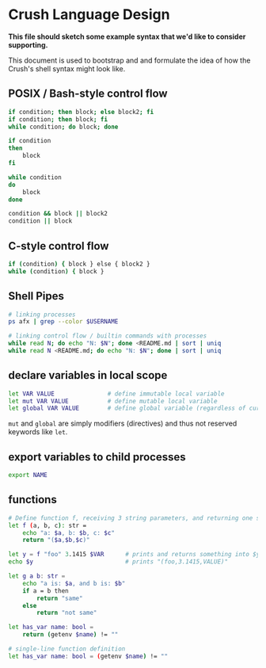 # Crush Language Design

**This file should sketch some example syntax that we'd like to consider supporting.**

This document is used to bootstrap and and formulate the idea of how the Crush's shell syntax might look like.

## POSIX / Bash-style control flow

```sh
if condition; then block; else block2; fi
if condition; then block; fi
while condition; do block; done

if condition
then
    block
fi

while condition
do
    block
done

condition && block || block2
condition || block
```

## C-style control flow

```sh
if (condition) { block } else { block2 }
while (condition) { block }
```

## Shell Pipes

```sh
# linking processes
ps afx | grep --color $USERNAME

# linking control flow / builtin commands with processes
while read N; do echo "N: $N"; done <README.md | sort | uniq
while read N <README.md; do echo "N: $N"; done | sort | uniq
```

## declare variables in local scope

```sh
let VAR VALUE               # define immutable local variable
let mut VAR VALUE           # define mutable local variable
let global VAR VALUE        # define global variable (regardless of current scope)
```

`mut` and `global` are simply modifiers (directives) and thus not reserved keywords like `let`.

## export variables to child processes

```sh
export NAME
```

## functions

```sh
# Define function f, receiving 3 string parameters, and returning one string
let f (a, b, c): str =
    echo "a: $a, b: $b, c: $c"
    return "($a,$b,$c)"

let y = f "foo" 3.1415 $VAR      # prints and returns something into $y
echo $y                          # prints "(foo,3.1415,VALUE)"

let g a b: str =
    echo "a is: $a, and b is: $b"
    if a = b then
        return "same"
    else
        return "not same"

let has_var name: bool =
    return (getenv $name) != ""

# single-line function definition
let has_var name: bool = (getenv $name) != ""
```
